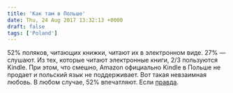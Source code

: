 ```yaml
---
title: 'Как там в Польше'
date: Thu, 24 Aug 2017 13:32:13 +0000
draft: false
tags: ['Poland']
---
```


52% поляков, читающих книжки, читают их в электронном виде. 27% — слушают. Из тех, которые читают электронные книги, 2/3 пользуются Kindle. При этом, что смешно, Amazon официально Kindle в Польше не продает и польский язык не поддерживает. Вот такая невзаимная любовь. В любом случае, 52% впечатляют. Если [правда](https://the-digital-reader.com/2017/08/10/two-thirds-poles-use-kindles/).
